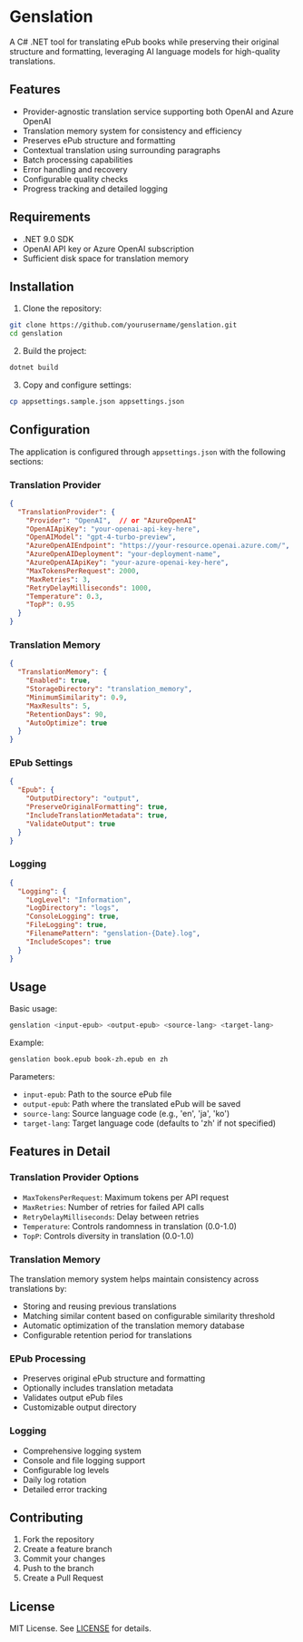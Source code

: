 # Genslation

A C# .NET tool for translating ePub books while preserving their original structure and formatting, leveraging AI language models for high-quality translations.

## Features

- Provider-agnostic translation service supporting both OpenAI and Azure OpenAI
- Translation memory system for consistency and efficiency
- Preserves ePub structure and formatting
- Contextual translation using surrounding paragraphs
- Batch processing capabilities
- Error handling and recovery
- Configurable quality checks
- Progress tracking and detailed logging

## Requirements

- .NET 9.0 SDK
- OpenAI API key or Azure OpenAI subscription
- Sufficient disk space for translation memory

## Installation

1. Clone the repository:
```bash
git clone https://github.com/yourusername/genslation.git
cd genslation
```

2. Build the project:
```bash
dotnet build
```

3. Copy and configure settings:
```bash
cp appsettings.sample.json appsettings.json
```

## Configuration

The application is configured through `appsettings.json` with the following sections:

### Translation Provider

```json
{
  "TranslationProvider": {
    "Provider": "OpenAI",  // or "AzureOpenAI"
    "OpenAIApiKey": "your-openai-api-key-here",
    "OpenAIModel": "gpt-4-turbo-preview",
    "AzureOpenAIEndpoint": "https://your-resource.openai.azure.com/",
    "AzureOpenAIDeployment": "your-deployment-name",
    "AzureOpenAIApiKey": "your-azure-openai-key-here",
    "MaxTokensPerRequest": 2000,
    "MaxRetries": 3,
    "RetryDelayMilliseconds": 1000,
    "Temperature": 0.3,
    "TopP": 0.95
  }
}
```

### Translation Memory

```json
{
  "TranslationMemory": {
    "Enabled": true,
    "StorageDirectory": "translation_memory",
    "MinimumSimilarity": 0.9,
    "MaxResults": 5,
    "RetentionDays": 90,
    "AutoOptimize": true
  }
}
```

### EPub Settings

```json
{
  "Epub": {
    "OutputDirectory": "output",
    "PreserveOriginalFormatting": true,
    "IncludeTranslationMetadata": true,
    "ValidateOutput": true
  }
}
```

### Logging

```json
{
  "Logging": {
    "LogLevel": "Information",
    "LogDirectory": "logs",
    "ConsoleLogging": true,
    "FileLogging": true,
    "FilenamePattern": "genslation-{Date}.log",
    "IncludeScopes": true
  }
}
```

## Usage

Basic usage:
```bash
genslation <input-epub> <output-epub> <source-lang> <target-lang>
```

Example:
```bash
genslation book.epub book-zh.epub en zh
```

Parameters:
- `input-epub`: Path to the source ePub file
- `output-epub`: Path where the translated ePub will be saved
- `source-lang`: Source language code (e.g., 'en', 'ja', 'ko')
- `target-lang`: Target language code (defaults to 'zh' if not specified)

## Features in Detail

### Translation Provider Options

- `MaxTokensPerRequest`: Maximum tokens per API request
- `MaxRetries`: Number of retries for failed API calls
- `RetryDelayMilliseconds`: Delay between retries
- `Temperature`: Controls randomness in translation (0.0-1.0)
- `TopP`: Controls diversity in translation (0.0-1.0)

### Translation Memory

The translation memory system helps maintain consistency across translations by:
- Storing and reusing previous translations
- Matching similar content based on configurable similarity threshold
- Automatic optimization of the translation memory database
- Configurable retention period for translations

### EPub Processing

- Preserves original ePub structure and formatting
- Optionally includes translation metadata
- Validates output ePub files
- Customizable output directory

### Logging

- Comprehensive logging system
- Console and file logging support
- Configurable log levels
- Daily log rotation
- Detailed error tracking

## Contributing

1. Fork the repository
2. Create a feature branch
3. Commit your changes
4. Push to the branch
5. Create a Pull Request

## License

MIT License. See [LICENSE](LICENSE) for details.